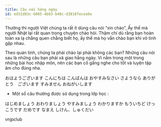 ```yaml
---
title: Câu nói hàng ngày
id: ed31d83c-6065-4b83-b48c-d3818fecea9a
---
```


Thường thì người Việt chúng ta rất ít dùng câu nói “xin chào”, Ấy thế mà người Nhật lại rất quan trọng chuyện chào hỏi. Thậm chí dù rằng bạn hoàn toàn xa lạ chẳng quen chẳng biết họ, ấy thế mà họ vẫn chào bạn khi vô tình gặp nhau. 

Theo quán tính, chúng ta phải chào lại phải không các bạn? Những câu nói sau là những câu bạn phải xã giao hằng ngày. Vì nằm trong một trong những bài học nhập môn, nên các bạn cố gắng nghe cho tốt và luyện tập âm cho đúng nha.


<VTable>
  <VTableItem meaning="Chào buổi sáng">
    <K>おはようございます</K>
  </VTableItem>
  <VTableItem meaning="Xin chào, chào buổi chiều">
    <K>こんにちは </K>
  </VTableItem>
  <VTableItem meaning="Chào buổi tối">
    <K>こんばんは </K>
  </VTableItem>
  <VTableItem meaning="Chúc ngủ ngon">
    <K>おやすみなさい</K>
  </VTableItem>
  <VTableItem meaning="Chào tạm biệt">
    <K>さようなら </K>
  </VTableItem>
  <VTableItem meaning="Xin cảm ơn">
    <K>ありがとう　ございます</K>
  </VTableItem>
  <VTableItem meaning="Xin lỗi">
    <K>すみません</K>
  </VTableItem>
  <VTableItem meaning="Xin vui lòng">
    <K>おねがいします</K>
  </VTableItem>
</VTable>

- Một số câu thường được sử dụng trong lớp học :

<VTable>
  <VTableItem meaning="Chúng ta bắt đầu nào!">
    <K>はじめましょう</K>
  </VTableItem>
  <VTableItem meaning="Kết thúc nào!">
    <K>おわりましょう</K>
  </VTableItem>
  <VTableItem meaning="Nghỉ giải lao nào!">
    <K>やすみましょう</K>
  </VTableItem>
  <VTableItem meaning="Các bạn có hiểu không ?">
    <K>わかりますか</K>
  </VTableItem>
  <VTableItem meaning="Lặp lại lẫn nữa">
    <K>もういちど</K>
  </VTableItem>
  <VTableItem meaning="Được, tốt">
    <K>けっこうです</K>
  </VTableItem>
  <VTableItem meaning="Không được.">
    <K>だめです</K>
  </VTableItem>
  <VTableItem meaning="Tên">
    <K>なまえ</K>
  </VTableItem>
  <VTableItem meaning="Kiểm tra, bài tập về nhà">
    <K>しけん、しゅくだい</K>
  </VTableItem>
</VTable>

<Via href="https://www.vnjpclub.com/tieng-nhat-vo-long/truong-am-dem-so-cau-noi-hang-ngay.html">vnjpclub</Via>